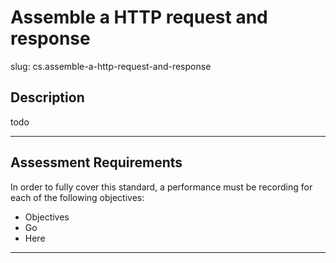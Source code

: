 
# Assemble a HTTP request and response

slug: cs.assemble-a-http-request-and-response

## Description
todo


---
## Assessment Requirements
In order to fully cover this standard, a performance must be recording for each of the following objectives:

- Objectives
- Go
- Here


---
